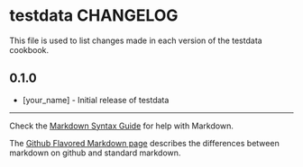 # testdata CHANGELOG

This file is used to list changes made in each version of the testdata cookbook.

## 0.1.0
- [your_name] - Initial release of testdata

- - -
Check the [Markdown Syntax Guide](http://daringfireball.net/projects/markdown/syntax) for help with Markdown.

The [Github Flavored Markdown page](http://github.github.com/github-flavored-markdown/) describes the differences between markdown on github and standard markdown.
